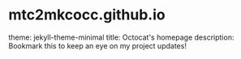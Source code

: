 # mtc2mkcocc.github.io
theme: jekyll-theme-minimal
title: Octocat's homepage
description: Bookmark this to keep an eye on my project updates!
